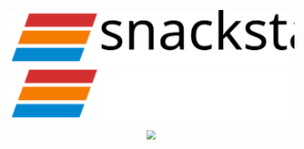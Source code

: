 <!-- # @snackstack/core [![](https://img.shields.io/npm/v/@snackstack/core?color=F50057)](https://www.npmjs.com/package/@snackstack/core) [![](https://img.shields.io/npm/dm/@snackstack/core?color=1976D2)](https://www.npmjs.com/package/@snackstack/core) [![](https://img.shields.io/npm/l/@snackstack/core?color=00C853)](https://www.npmjs.com/package/@snackstack/core)

<div style="font-size: 20px; margin-top: 30px">
  Visit the website for Documentation and Examples: <a href="https://snackstack.github.io/">https://snackstack.github.io/</a>
</div> -->

![Logo with Text](./assets/logo-text-dark.svg#gh-light-mode-only)
![Logo with Text](./assets/logo-text-light.svg#gh-dark-mode-only)

<div style="display: flex; justify-content: center;">
  <a href="https://www.npmjs.com/package/@snackstack/core" alt="npm.js package link">
    <img src="https://img.shields.io/npm/v/@snackstack/core?color=F50057" />
  </a>
</div>

<!-- [![](https://img.shields.io/npm/v/@snackstack/core?color=F50057)](https://www.npmjs.com/package/@snackstack/core) [![](https://img.shields.io/npm/dm/@snackstack/core?color=1976D2)](https://www.npmjs.com/package/@snackstack/core) [![](https://img.shields.io/npm/l/@snackstack/core?color=00C853)](https://www.npmjs.com/package/@snackstack/core) -->
